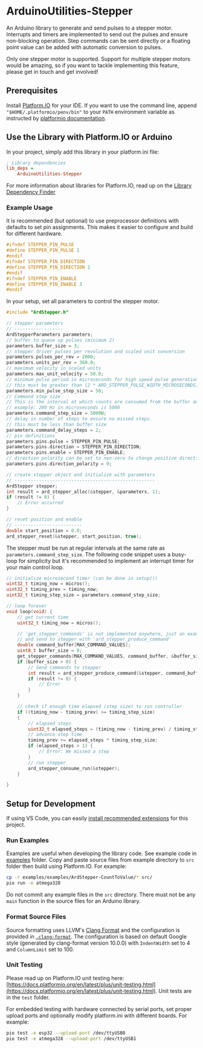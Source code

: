 # ArduinoUtilities-Stepper

An Arduino library to generate and send pulses to a stepper motor. Interrupts and timers are implemented to send out the pulses and ensure non-blocking operation. Step commands can be sent directly or a floating point value can be added with automatic conversion to pulses.

Only one stepper motor is supported. Support for multiple stepper motors would be  amazing, so if you want to tackle implementing this feature, please get in touch and get involved!

## Prerequisites

Install [Platform.IO](https://docs.platformio.org/en/latest/) for your IDE. If you want to use the command line, append `"$HOME/.platformio/penv/bin"` to your `PATH` environment variable as instructed by [platformio documentation](https://docs.platformio.org/en/latest/core/installation.html#install-shell-commands).

## Use the Library with Platform.IO or Arduino

In your project, simply add this library in your platform.ini file:

```ini
; Library dependencies
lib_deps =
    ArduinoUtilities-Stepper
```

For more information about libraries for Platform.IO, read up on the [Library Dependency Finder](https://docs.platformio.org/en/latest/librarymanager/ldf.html#ldf)

### Example Usage

It is recommended (but optional) to use preprocessor definitions with defaults to set pin assignments. This makes it easier to configure and build for different hardware.

```cpp
#ifndef STEPPER_PIN_PULSE
#define STEPPER_PIN_PULSE 1
#endif
#ifndef STEPPER_PIN_DIRECTION
#define STEPPER_PIN_DIRECTION 2
#endif
#ifndef STEPPER_PIN_ENABLE
#define STEPPER_PIN_ENABLE 3
#endif
```

In your setup, set all parameters to control the stepper motor.

```cpp
#include "ArdStepper.h"

// stepper parameters
// ------------------
ArdStepperParameters parameters;
// buffer to queue up pulses (minimum 2)
parameters.buffer_size = 3;
// stepper driver pulses per revolution and scaled unit conversion
parameters.pulses_per_rev = 2000;
parameters.units_per_rev = 360.0;
// maximum velocity in scaled units
parameters.max_unit_velocity = 50.0;
// minimum pulse period in microseconds for high speed pulse generation
// this must be greater than (2 * ARD_STEPPER_PULSE_WIDTH_MICROSECONDS)
parameters.min_pulse_step_size = 50;
// Command step size
// This is the interval at which counts are consumed from the buffer and pulse frequency is changed. You must provide your own timing facility to run the stepper at this rate.
// example: 200 Hz in microseconds is 5000
parameters.command_step_size = 5000U;
// delay in number of steps to ensure no missed steps.
// this must be less than buffer size
parameters.command_delay_steps = 2;
// pin definitions
parameters.pins.pulse = STEPPER_PIN_PULSE;
parameters.pins.direction = STEPPER_PIN_DIRECTION;
parameters.pins.enable = STEPPER_PIN_ENABLE;
// direction polarity can be set to non-zero to change positive direction
parameters.pins.direction_polarity = 0;

// create stepper object and initialize with parameters
// ----------------------------------------------------
ArdStepper stepper;
int result = ard_stepper_alloc(&stepper, &parameters, 1);
if (result != 0) {
    // Error occurred
}

// reset position and enable
// -------------------------
double start_position = 0.0;
ard_stepper_reset(&stepper, start_position, true);
```

The stepper must be run at regular intervals at the same rate as `parameters.command_step_size`. The following code snippet uses a busy-loop for simplicity but it's recommended to implement an interrupt timer for your main control loop.

```cpp
// initialize microsecond timer (can be done in setup())
uint32_t timing_now = micros();
uint32_t timing_prev = timing_now;
uint32_t timing_step_size = parameters.command_step_size;

// loop forever
void loop(void) {
    // get current time
    uint32_t timing_now = micros();

    // 'get_stepper_commands' is not implemented anywhere, just an example interface to get commands
    // and send to stepper with 'ard_stepper_produce_command'
    double command_buffer[MAX_COMMAND_VALUES];
    uint8_t buffer_size = 0;
    get_stepper_commands(MAX_COMMAND_VALUES, command_buffer, &buffer_size);
    if (buffer_size > 0) {
        // Send commands to stepper
        int result = ard_stepper_produce_command(&stepper, command_buffer, buffer_size);
        if (result != 0) {
            // Error
        }
    }

    // check if enough time elapsed (step size) to run controller
    if ((timing_now - timing_prev) >= timing_step_size)
    {
        // elapsed steps
        uint32_t elapsed_steps = (timing_now - timing_prev) / timing_step_size;
        // advance step time
        timing_prev += elapsed_steps * timing_step_size;
        if (elapsed_steps > 1) {
            // Error: We missed a step
        }
        // run stepper
        ard_stepper_consume_run(&stepper);
    }

}
```

## Setup for Development

If using VS Code, you can easily [install recommended extensions](https://code.visualstudio.com/docs/editor/extension-gallery#_recommended-extensions) for this project.

### Run Examples

Examples are useful when developing the library code. See example code in [examples](./examples/README) folder. Copy and paste source files from example directory to `src` folder then build using Platform.IO. For example:

```sh
cp -r examples/examples/ArdStepper-CountToValue/* src/
pio run -e atmega328
```

Do not commit any example files in the `src` directory. There must not be any `main` function in the source files for an Arduino library.

### Format Source Files

Source formatting uses LLVM's [Clang Format](https://clang.llvm.org/docs/ClangFormat.html) and the configuration is provided in [`.clang-format`](.clang-format). The configuration is based on default Google style (generated by clang-format version 10.0.0) with `IndentWidth` set to 4 and `ColumnLimit` set to 100.

### Unit Testing

Please read up on Platform.IO unit testing here: [https://docs.platformio.org/en/latest/plus/unit-testing.html](https://docs.platformio.org/en/latest/plus/unit-testing.html). Unit tests are in the `test` folder.

For embedded testing with hardware connected by serial ports, set proper upload ports and optionally modify platform.ini with different boards. For example:

```sh
pio test -e esp32 --upload-port /dev/ttyUSB0
pio test -e atmega328 --upload-port /dev/ttyUSB1
```
